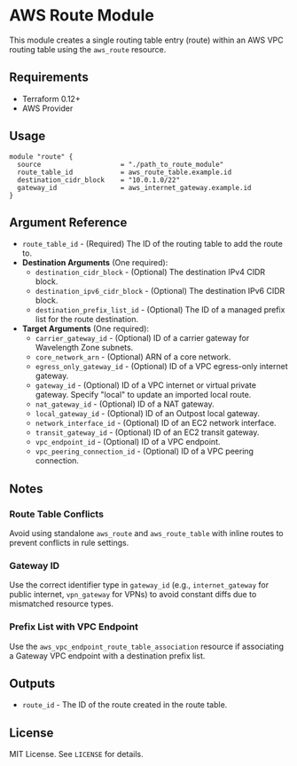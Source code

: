 # AWS Route Module

This module creates a single routing table entry (route) within an AWS VPC routing table using the `aws_route` resource.

## Requirements

- Terraform 0.12+
- AWS Provider

## Usage

```hcl
module "route" {
  source                    = "./path_to_route_module"
  route_table_id            = aws_route_table.example.id
  destination_cidr_block    = "10.0.1.0/22"
  gateway_id                = aws_internet_gateway.example.id
}
```

## Argument Reference

- `route_table_id` - (Required) The ID of the routing table to add the route to.
- **Destination Arguments** (One required):
  - `destination_cidr_block` - (Optional) The destination IPv4 CIDR block.
  - `destination_ipv6_cidr_block` - (Optional) The destination IPv6 CIDR block.
  - `destination_prefix_list_id` - (Optional) The ID of a managed prefix list for the route destination.
- **Target Arguments** (One required):
  - `carrier_gateway_id` - (Optional) ID of a carrier gateway for Wavelength Zone subnets.
  - `core_network_arn` - (Optional) ARN of a core network.
  - `egress_only_gateway_id` - (Optional) ID of a VPC egress-only internet gateway.
  - `gateway_id` - (Optional) ID of a VPC internet or virtual private gateway. Specify "local" to update an imported local route.
  - `nat_gateway_id` - (Optional) ID of a NAT gateway.
  - `local_gateway_id` - (Optional) ID of an Outpost local gateway.
  - `network_interface_id` - (Optional) ID of an EC2 network interface.
  - `transit_gateway_id` - (Optional) ID of an EC2 transit gateway.
  - `vpc_endpoint_id` - (Optional) ID of a VPC endpoint.
  - `vpc_peering_connection_id` - (Optional) ID of a VPC peering connection.

## Notes

### Route Table Conflicts

Avoid using standalone `aws_route` and `aws_route_table` with inline routes to prevent conflicts in rule settings.

### Gateway ID

Use the correct identifier type in `gateway_id` (e.g., `internet_gateway` for public internet, `vpn_gateway` for VPNs) to avoid constant diffs due to mismatched resource types.

### Prefix List with VPC Endpoint

Use the `aws_vpc_endpoint_route_table_association` resource if associating a Gateway VPC endpoint with a destination prefix list.

## Outputs

- `route_id` - The ID of the route created in the route table.

## License

MIT License. See `LICENSE` for details.
